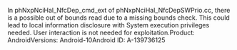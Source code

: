 In phNxpNciHal_NfcDep_cmd_ext of phNxpNciHal_NfcDepSWPrio.cc, there is a possible out of bounds read due to a missing bounds check. This could lead to local information disclosure with System execution privileges needed. User interaction is not needed for exploitation.Product: AndroidVersions: Android-10Android ID: A-139736125